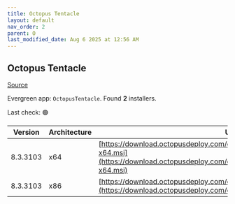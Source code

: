 ```yaml
---
title: Octopus Tentacle
layout: default
nav_order: 2
parent: O
last_modified_date: Aug 6 2025 at 12:56 AM
---
```


## Octopus Tentacle

[Source](https://octopus.com/)

Evergreen app: `OctopusTentacle`. Found **2** installers.

Last check: 🟢

| Version  | Architecture | URI                                                                                                                                                          |
| -------- | ------------ | ------------------------------------------------------------------------------------------------------------------------------------------------------------ |
| 8.3.3103 | x64          | [https://download.octopusdeploy.com/octopus/Octopus.Tentacle.8.3.3103-x64.msi](https://download.octopusdeploy.com/octopus/Octopus.Tentacle.8.3.3103-x64.msi) |
| 8.3.3103 | x86          | [https://download.octopusdeploy.com/octopus/Octopus.Tentacle.8.3.3103.msi](https://download.octopusdeploy.com/octopus/Octopus.Tentacle.8.3.3103.msi)         |

